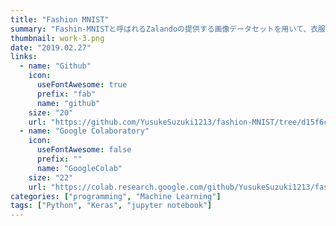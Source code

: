 ```yaml
---
title: "Fashion MNIST"
summary: "Fashin-MNISTと呼ばれるZalandoの提供する画像データセットを用いて、衣服画像を分類する深層学習のチュートリアルをGoogle Codelab上で公開しました。"
thumbnail: work-3.png
date: "2019.02.27"
links: 
  - name: "Github"
    icon: 
      useFontAwesome: true
      prefix: "fab"
      name: "github"
    size: "20"
    url: "https://github.com/YusukeSuzuki1213/fashion-MNIST/tree/d15f6c292e5d79ce8ff03aec0b41d3b916233d61"
  - name: "Google Colaboratory"
    icon: 
      useFontAwesome: false
      prefix: ""
      name: "GoogleColab"
    size: "22"
    url: "https://colab.research.google.com/github/YusukeSuzuki1213/fashion-MNIST/blob/master/Fashion-MNIST.ipynb"
categories: ["programming", "Machine Learning"]
tags: ["Python", "Keras", "jupyter notebook"]
---
```

